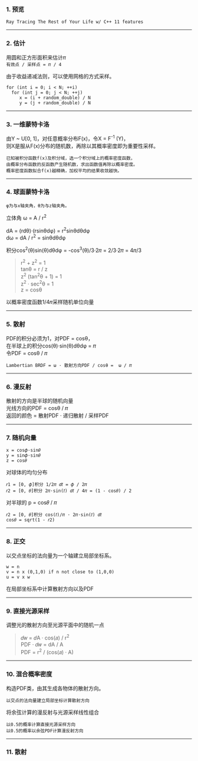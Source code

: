 ### 1. 预览

`Ray Tracing The Rest of Your Life w/ C++ 11 features`

---
### 2. 估计

用圆和正方形面积来估计𝜋 <br>
`有效点 / 采样点 = 𝜋 / 4` <br>

由于收益递减法则，可以使用网格的方式采样。
```
for (int i = 0; i < N; ++i)
  for (int j = 0; j < N; ++j)
     x = (i + random_double) / N
     y = (j + random_double) / N
```

---
### 3. 一维蒙特卡洛


由Y ~ U\[0, 1]，对任意概率分布F(x)，令X = F<sup>-1</sup> (Y)，<br>
则X是服从F(x)分布的随机数，再除以其概率密度即为重要性采样。<br>

```
已知被积分函数f(x)及积分域，选一个积分域上的概率密度函数，
由概率分布函数的反函数产生随机数，求出函数值再除以概率密度。
概率密度函数拟合f(x)越精确，加权平均的结果收敛越快。
```


---
### 4. 球面蒙特卡洛

`φ为与x轴夹角，θ为与z轴夹角。`<br>

立体角 ω = A / r<sup>2</sup><br>

dA = (rdθ)·(rsinθdφ) = r<sup>2</sup>sinθdθdφ<br>
dω = dA / r<sup>2</sup> = sinθdθdφ<br>

积分cos<sup>2</sup>(θ)sin(θ)dθdφ = -cos<sup>3</sup>(θ)/3·2𝜋 = 2/3·2𝜋 = 4𝜋/3


> r<sup>2</sup> + z<sup>2</sup> = 1<br>
> tanθ = r / z<br>
> z<sup>2</sup> (tan<sup>2</sup>θ + 1) = 1<br>
> z<sup>2</sup> · sec<sup>2</sup>θ = 1<br>
> z = cosθ<br>

以概率密度函数1/4𝜋采样随机单位向量


---
### 5. 散射

PDF的积分必须为1，对PDF = cosθ，<br>
在半球上的积分cos(θ)·sin(θ)dθdφ = 𝜋<br>
令PDF = cosθ / 𝜋<br>

`Lambertian BRDF = ω · 散射方向PDF / cosθ =  ω / 𝜋`


---
### 6. 漫反射


散射的方向是半球的随机向量<br>
光线方向的PDF = cosθ / 𝜋<br>
返回的颜色 = 散射PDF · 递归散射 / 采样PDF


---
### 7. 随机向量


```
x = cos𝜙·sin𝜃
y = sin𝜙·sin𝜃
z = cos𝜃
```

对球体的均匀分布 
```
𝑟1 = [0, 𝜙]积分 1/2𝜋 𝑑𝑡 = 𝜙 / 2𝜋
𝑟2 = [0, 𝜃]积分 2𝜋·sin(𝑡) 𝑑𝑡 / 4𝜋 = (1 - cos𝜃) / 2
```

对半球的 p = cos𝜃 / 𝜋 
```
𝑟2 = [0, 𝜃]积分 cos(𝑡)/𝜋 · 2𝜋·sin(𝑡) 𝑑𝑡
cos𝜃 = sqrt(1 - 𝑟2)
```

---
### 8. 正交

以交点坐标的法向量为一个轴建立局部坐标系。
```
w = n
v = n x (0,1,0) if n not close to (1,0,0)
u = v x w
```
在局部坐标系中计算散射方向以及PDF


---
### 9. 直接光源采样

调整光的散射方向至光源平面中的随机一点<br>

> 𝑑𝑤 = 𝑑A · cos(𝑎) / r<sup>2</sup><br>
> PDF · 𝑑𝑤 = dA / A<br>
> PDF = r<sup>2</sup> / (cos(𝑎) · A)


---
### 10. 混合概率密度

构造PDF类，由其生成各物体的散射方向。

`以交点的法向量建立局部坐标计算散射方向`

将余弦计算的漫反射与光源采样线性组合
```
以0.5的概率计算直接光源采样方向
以0.5的概率以余弦PDF计算漫反射方向
```

---
### 11. 散射




